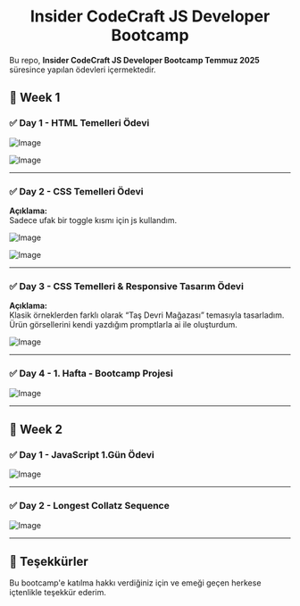 <h1 align="center"> Insider CodeCraft JS Developer Bootcamp </h1>

Bu repo, **Insider CodeCraft JS Developer Bootcamp Temmuz 2025** süresince yapılan ödevleri içermektedir. 

## 📅 Week 1

### ✅ Day 1 - HTML Temelleri Ödevi

  
  ![Image](https://github.com/user-attachments/assets/14c5e554-7b2b-445a-8afa-b35ea6ecc002) 
  
  ![Image](https://github.com/user-attachments/assets/b68aaedb-2749-4eca-8036-c548c8d61195)
  
---

### ✅ Day 2 - CSS Temelleri Ödevi

**Açıklama:**  
Sadece ufak bir toggle kısmı için js kullandım.

![Image](https://github.com/user-attachments/assets/e9a29103-2593-4b7b-aad4-8315b5486f1c)

![Image](https://github.com/user-attachments/assets/5139f574-67be-4d1a-958c-81fe79ec443e)

---

### ✅ Day 3 - CSS Temelleri & Responsive Tasarım Ödevi

**Açıklama:**  
Klasik örneklerden farklı olarak “Taş Devri Mağazası” temasıyla tasarladım. Ürün görsellerini kendi yazdığım promptlarla ai ile oluşturdum.


![Image](https://github.com/user-attachments/assets/b940b76d-307b-43e9-bbcf-96d632410228)

---

### ✅ Day 4 - 1. Hafta - Bootcamp Projesi

![Image](https://github.com/user-attachments/assets/afd65e22-b32c-4aab-9512-c47ac190f008)



---
## 📅 Week 2

### ✅ Day 1 - JavaScript 1.Gün Ödevi

![Image](https://github.com/user-attachments/assets/dc81874a-b720-4530-b45c-e38a4b750804)

---

### ✅ Day 2 - Longest Collatz Sequence

![Image](https://github.com/user-attachments/assets/9797a71d-ad65-4960-a285-a564710ea777)



---
## 🙏 Teşekkürler

Bu bootcamp'e katılma hakkı verdiğiniz için ve emeği geçen herkese içtenlikle teşekkür ederim.  
